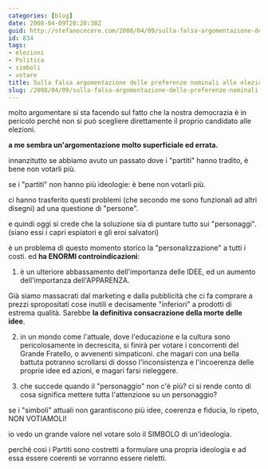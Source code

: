 ```yaml
---
categories: [blog]
date: 2008-04-09T20:28:38Z
guid: http://stefanocecere.com/2008/04/09/sulla-falsa-argomentazione-delle-preferenze-nominali-alle-elezioni/
id: 834
tags:
- elezioni
- Politica
- simboli
- votare
title: Sulla falsa argomentazione delle preferenze nominali alle elezioni
slug: /2008/04/09/sulla-falsa-argomentazione-delle-preferenze-nominali-alle-elezioni/
---
```


molto argomentare si sta facendo sul fatto che la nostra democrazia è in pericolo perché non si può scegliere direttamente il proprio candidato alle elezioni.

**a me sembra un'argomentazione molto superficiale ed errata.**

innanzitutto se abbiamo avuto un passato dove i "partiti" hanno tradito, è bene non votarli più.
  
se i "partiti" non hanno più ideologie: è bene non votarli più.

ci hanno trasferito questi problemi (che secondo me sono funzionali ad altri disegni) ad una questione di "persone".
  
e quindi oggi si crede che la soluzione sia di puntare tutto sui "personaggi". (siano essi i capri espiatori e gli eroi salvatori)

è un problema di questo momento storico la "personalizzazione" a tutti i costi. ed **ha ENORMI controindicazioni**:
  
1) è un ulteriore abbassamento dell'importanza delle IDEE, ed un aumento dell'importanza dell'APPARENZA.
  
Già siamo massacrati dal marketing e dalla pubblicità che ci fa comprare a prezzi spropositati cose inutili e decisamente "inferiori" a prodotti di estrema qualità. Sarebbe **la definitiva consacrazione della morte delle idee**.
  
2) in un mondo come l'attuale, dove l'educazione e la cultura sono pericolosamente in decrescita, si finirà per votare i concorrenti del Grande Fratello, o avvenenti simpaticoni. che magari con una bella battuta potranno scrollarsi di dosso l'inconsistenza e l'incoerenza delle proprie idee ed azioni, e magari farsi rieleggere.
  
3) che succede quando il "personaggio" non c'è più? ci si rende conto di cosa significa mettere tutta l'attenzione su un personaggio?

se i "simboli" attuali non garantiscono più idee, coerenza e fiducia, lo ripeto, NON VOTIAMOLI!
  
io vedo un grande valore nel votare solo il SIMBOLO di un'ideologia.
  
perché così i Partiti sono costretti a formulare una propria ideologia e ad essa essere coerenti se vorranno essere rieletti.